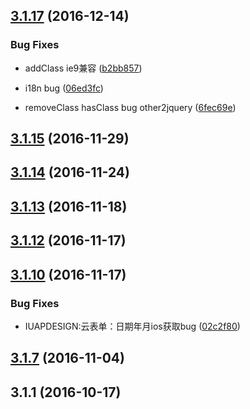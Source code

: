 <a name="3.1.17"></a>
## [3.1.17](https://github.com/iuap-design/tinper-sparrow/compare/v3.1.16...v3.1.17) (2016-12-14)


### Bug Fixes
* addClass ie9兼容 ([b2bb857](https://github.com/iuap-design/tinper-sparrow/commit/b2bb857))

* i18n bug ([06ed3fc](https://github.com/iuap-design/tinper-sparrow/commit/06ed3fc))

* removeClass hasClass bug other2jquery ([6fec69e](https://github.com/iuap-design/tinper-sparrow/commit/6fec69e))




<a name="3.1.15"></a>
## [3.1.15](https://github.com/iuap-design/tinper-sparrow/compare/v3.1.14...v3.1.15) (2016-11-29)



<a name="3.1.14"></a>
## [3.1.14](https://github.com/iuap-design/tinper-sparrow/compare/v3.1.13...v3.1.14) (2016-11-24)



<a name="3.1.13"></a>
## [3.1.13](https://github.com/iuap-design/tinper-sparrow/compare/v3.1.12...v3.1.13) (2016-11-18)



<a name="3.1.12"></a>
## [3.1.12](https://github.com/iuap-design/tinper-sparrow/compare/v3.1.10...v3.1.12) (2016-11-17)



<a name="3.1.10"></a>
## [3.1.10](https://github.com/iuap-design/tinper-sparrow/compare/v3.1.9...v3.1.10) (2016-11-17)


### Bug Fixes
* IUAPDESIGN:云表单：日期年月ios获取bug ([02c2f80](https://github.com/iuap-design/tinper-sparrow/commit/02c2f80))




<a name="3.1.7"></a>
## [3.1.7](https://github.com/iuap-design/tinper-sparrow/compare/v3.1.1...v3.1.7) (2016-11-04)



<a name="3.1.1"></a>
## 3.1.1 (2016-10-17)



